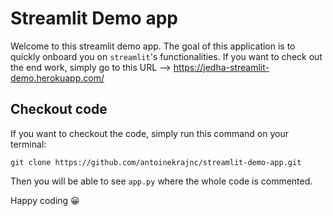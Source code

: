 # Streamlit Demo app 

Welcome to this streamlit demo app. The goal of this application is to quickly onboard you on `streamlit`'s functionalities. If you want to check out
the end work, simply go to this URL --> https://jedha-streamlit-demo.herokuapp.com/

## Checkout code 

If you want to checkout the code, simply run this command on your terminal:

`git clone https://github.com/antoinekrajnc/streamlit-demo-app.git` 

Then you will be able to see `app.py` where the whole code is commented.

Happy coding 😀 

